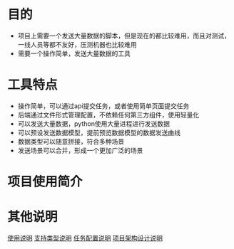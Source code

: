 # 目的

- 项目上需要一个发送大量数据的脚本，但是现在的都比较难用，而且对测试，一线人员等都不友好，压测机器也比较难用
- 需要一个操作简单，发送大量数据的工具

# 工具特点

- 操作简单，可以通过api提交任务，或者使用简单页面提交任务
- 后端通过文件形式管理配置，不依赖任何第三方组件，使用轻量化
- 可以发送大量数据，python使用大量进程进行发送数据
- 可以预设发送数据模型，提前预览数据模型的数据发送曲线
- 数据类型可以随意拼接，符合多种场景
- 发送场景可以合并，形成一个更加广泛的场景

# 项目使用简介



# 其他说明
[使用说明](./docs/user-manual.md)
[支持类型说明](./docs/data-type.md)
[任务配置说明](./docs/task-configration.md)
[项目架构设计说明](./docs/project-construct.md)